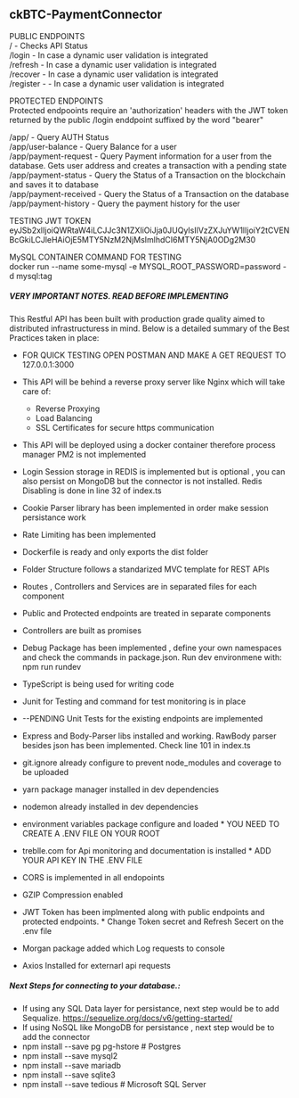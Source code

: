 ## ckBTC-PaymentConnector
PUBLIC ENDPOINTS  
/ - Checks API Status  
/login - In case a dynamic user validation is integrated  
/refresh - In case a dynamic user validation is integrated   
/recover - In case a dynamic user validation is integrated  
/register - - In case a dynamic user validation is integrated  

PROTECTED ENDPOINTS  
Protected endpooints require an 'authorization' headers with the JWT token returned by the public /login enddpoint suffixed by the word "bearer"  

/app/ - Query AUTH Status  
/app/user-balance - Query Balance for a user  
/app/payment-request - Query Payment information for a user from the database. Gets user address and creates a transaction with a pending state  
/app/payment-status - Query the Status of a Transaction on the blockchain and saves it to database  
/app/payment-received - Query the Status of a Transaction on the database  
/app/payment-history - Query the payment history for the user  

TESTING JWT TOKEN  
eyJSb2xlIjoiQWRtaW4iLCJJc3N1ZXIiOiJja0JUQyIsIlVzZXJuYW1lIjoiY2tCVENBcGkiLCJleHAiOjE5MTY5NzM2NjMsImlhdCI6MTY5NjA0ODg2M30  

MySQL CONTAINER COMMAND FOR TESTING  
docker run --name some-mysql -e MYSQL_ROOT_PASSWORD=password -d mysql:tag  

##### VERY IMPORTANT NOTES. READ BEFORE IMPLEMENTING  

This Restful API has been built with production grade quality aimed to distributed infrastructuress in mind. Below is a detailed summary of the Best Practices taken in place:  

* FOR QUICK TESTING OPEN POSTMAN AND MAKE A GET REQUEST TO  127.0.0.1:3000  

* This API will be behind a reverse proxy server like Nginx which will take care of:  
    + Reverse Proxying  
    + Load Balancing  
    + SSL Certificates for secure https communication  
* This API will be deployed using a docker container therefore  process manager PM2 is not implemented  
* Login Session storage in REDIS is implemented but is optional , you can also persist on MongoDB but the connector is not installed. Redis Disabling is done in line 32 of index.ts  
* Cookie Parser library has been implemented in order make session persistance work  
* Rate Limiting has been implemented  
* Dockerfile is ready and only exports the dist folder  
* Folder Structure follows a standarized MVC template for REST APIs  
* Routes , Controllers and Services are in separated files for each component  
* Public and Protected endpoints are treated in separate components  
* Controllers are built as promises  
* Debug Package has been implemented , define your own namespaces and check the commands in package.json. Run dev environmene with: npm run rundev  
* TypeScript is being used for writing code  
* Junit for Testing and command for test monitoring is in place  
* --PENDING Unit Tests for the existing endpoints are implemented  
* Express and Body-Parser libs installed and working. RawBody parser besides json has been implemented. Check line 101 in index.ts  
* git.ignore already configure to prevent node_modules and coverage to be uploaded  
* yarn package manager installed in dev dependencies  
* nodemon already installed in dev dependencies  
* environment variables  package configure and loaded * YOU NEED TO CREATE A .ENV FILE ON YOUR ROOT  
* treblle.com for Api monitoring and documentation is installed * ADD YOUR API KEY IN THE .ENV FILE  
* CORS  is implemented in all endopoints  
* GZIP Compression enabled  
* JWT Token has been implmented along with public endpoints and protected endpoints. * Change Token secret and Refresh Secert on the .env file  
* Morgan package added which Log requests to console  
* Axios Installed for externarl api requests  


##### Next Steps for connecting to your database.:  
* If using any SQL Data layer for persistance,  next step would be to add Sequalize. https://sequelize.org/docs/v6/getting-started/   
* If using NoSQL like MongoDB for persistance , next step would be to add the connector  
* npm install --save pg pg-hstore # Postgres  
* npm install --save mysql2  
* npm install --save mariadb  
* npm install --save sqlite3  
* npm install --save tedious # Microsoft SQL Server  

